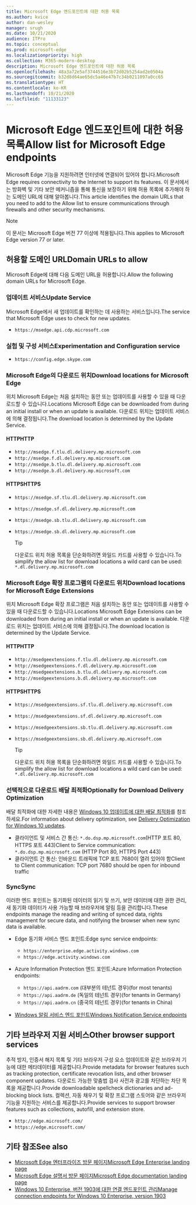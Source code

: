 ```yaml
---
title: Microsoft Edge 엔드포인트에 대한 허용 목록
ms.author: kvice
author: dan-wesley
manager: srugh
ms.date: 10/21/2020
audience: ITPro
ms.topic: conceptual
ms.prod: microsoft-edge
ms.localizationpriority: high
ms.collection: M365-modern-desktop
description: Microsoft Edge 엔드포인트에 대한 허용 목록
ms.openlocfilehash: 48a3a72e5af3744516e3b72d02b5254ad2e0504a
ms.sourcegitcommit: b32d8d64ae65dc5a46e47b7c34b0211097a0cc65
ms.translationtype: HT
ms.contentlocale: ko-KR
ms.lasthandoff: 10/21/2020
ms.locfileid: "11133123"
---
```

# <span data-ttu-id="935b9-103">Microsoft Edge 엔드포인트에 대한 허용 목록</span><span class="sxs-lookup"><span data-stu-id="935b9-103">Allow list for Microsoft Edge endpoints</span></span>

<span data-ttu-id="935b9-104">Microsoft Edge 기능을 지원하려면 인터넷에 연결되어 있어야 합니다.</span><span class="sxs-lookup"><span data-stu-id="935b9-104">Microsoft Edge requires connectivity to the Internet to support its features.</span></span> <span data-ttu-id="935b9-105">이 문서에서는 방화벽 및 기타 보안 메커니즘을 통해 통신을 보장하기 위해 허용 목록에 추가해야 하는 도메인 URL에 대해 알아봅니다.</span><span class="sxs-lookup"><span data-stu-id="935b9-105">This article identifies the domain URLs that you need to add to the Allow list to ensure communications through firewalls and other security mechanisms.</span></span>

> [!NOTE]
> <span data-ttu-id="935b9-106">이 문서는 Microsoft Edge 버전 77 이상에 적용됩니다.</span><span class="sxs-lookup"><span data-stu-id="935b9-106">This applies  to Microsoft Edge version 77 or later.</span></span>

## <span data-ttu-id="935b9-107">허용할 도메인 URL</span><span class="sxs-lookup"><span data-stu-id="935b9-107">Domain URLs to allow</span></span>

<span data-ttu-id="935b9-108">Microsoft Edge에 대해 다음 도메인 URL을 허용합니다.</span><span class="sxs-lookup"><span data-stu-id="935b9-108">Allow the following domain URLs for Microsoft Edge.</span></span>

### <span data-ttu-id="935b9-109">업데이트 서비스</span><span class="sxs-lookup"><span data-stu-id="935b9-109">Update Service</span></span>

<span data-ttu-id="935b9-110">Microsoft Edge에서 새 업데이트를 확인하는 데 사용하는 서비스입니다.</span><span class="sxs-lookup"><span data-stu-id="935b9-110">The service that Microsoft Edge uses to check for new updates.</span></span>

- `https://msedge.api.cdp.microsoft.com`

### <span data-ttu-id="935b9-111">실험 및 구성 서비스</span><span class="sxs-lookup"><span data-stu-id="935b9-111">Experimentation and Configuration service</span></span>

- `https://config.edge.skype.com`

### <span data-ttu-id="935b9-112">Microsoft Edge의 다운로드 위치</span><span class="sxs-lookup"><span data-stu-id="935b9-112">Download locations for Microsoft Edge</span></span>

<span data-ttu-id="935b9-113">위치 Microsoft Edge는 처음 설치하는 동안 또는 업데이트를 사용할 수 있을 때 다운로드할 수 있습니다.</span><span class="sxs-lookup"><span data-stu-id="935b9-113">Locations Microsoft Edge can be downloaded from during an initial install or when an update is available.</span></span> <span data-ttu-id="935b9-114">다운로드 위치는 업데이트 서비스에 의해 결정됩니다.</span><span class="sxs-lookup"><span data-stu-id="935b9-114">The download location is determined by the Update Service.</span></span>

#### <span data-ttu-id="935b9-115">HTTP</span><span class="sxs-lookup"><span data-stu-id="935b9-115">HTTP</span></span>

- `http://msedge.f.tlu.dl.delivery.mp.microsoft.com`
- `http://msedge.f.dl.delivery.mp.microsoft.com`
- `http://msedge.b.tlu.dl.delivery.mp.microsoft.com`
- `http://msedge.b.dl.delivery.mp.microsoft.com`

#### <span data-ttu-id="935b9-116">HTTPS</span><span class="sxs-lookup"><span data-stu-id="935b9-116">HTTPS</span></span>

- `https://msedge.sf.tlu.dl.delivery.mp.microsoft.com`
- `https://msedge.sf.dl.delivery.mp.microsoft.com`
- `https://msedge.sb.tlu.dl.delivery.mp.microsoft.com`
- `https://msedge.sb.dl.delivery.mp.microsoft.com`

  > [!TIP]
  > <span data-ttu-id="935b9-117">다운로드 위치 허용 목록을 단순화하려면 와일드 카드를 사용할 수 있습니다.</span><span class="sxs-lookup"><span data-stu-id="935b9-117">To simplify the allow list for download locations a wild card can be used:</span></span> `*.dl.delivery.mp.microsoft.com`

### <span data-ttu-id="935b9-118">Microsoft Edge 확장 프로그램의 다운로드 위치</span><span class="sxs-lookup"><span data-stu-id="935b9-118">Download locations for Microsoft Edge Extensions</span></span>

<span data-ttu-id="935b9-119">위치 Microsoft Edge 확장 프로그램은 처음 설치하는 동안 또는 업데이트를 사용할 수 있을 때 다운로드할 수 있습니다.</span><span class="sxs-lookup"><span data-stu-id="935b9-119">Locations Microsoft Edge Extensions can be downloaded from during an initial install or when an update is available.</span></span> <span data-ttu-id="935b9-120">다운로드 위치는 업데이트 서비스에 의해 결정됩니다.</span><span class="sxs-lookup"><span data-stu-id="935b9-120">The download location is determined by the Update Service.</span></span>

#### <span data-ttu-id="935b9-121">HTTP</span><span class="sxs-lookup"><span data-stu-id="935b9-121">HTTP</span></span>

- `http://msedgeextensions.f.tlu.dl.delivery.mp.microsoft.com`
- `http://msedgeextensions.f.dl.delivery.mp.microsoft.com`
- `http://msedgeextensions.b.tlu.dl.delivery.mp.microsoft.com`
- `http://msedgeextensions.b.dl.delivery.mp.microsoft.com`

#### <span data-ttu-id="935b9-122">HTTPS</span><span class="sxs-lookup"><span data-stu-id="935b9-122">HTTPS</span></span>

- `https://msedgeextensions.sf.tlu.dl.delivery.mp.microsoft.com`
- `https://msedgeextensions.sf.dl.delivery.mp.microsoft.com`
- `https://msedgeextensions.sb.tlu.dl.delivery.mp.microsoft.com`
- `https://msedgeextensions.sb.dl.delivery.mp.microsoft.com`

  > [!TIP]
  > <span data-ttu-id="935b9-123">다운로드 위치 허용 목록을 단순화하려면 와일드 카드를 사용할 수 있습니다.</span><span class="sxs-lookup"><span data-stu-id="935b9-123">To simplify the allow list for download locations a wild card can be used:</span></span> `*.dl.delivery.mp.microsoft.com`

### <span data-ttu-id="935b9-124">선택적으로 다운로드 배달 최적화</span><span class="sxs-lookup"><span data-stu-id="935b9-124">Optionally for Download Delivery Optimization</span></span>

<span data-ttu-id="935b9-125">배달 최적화에 대한 자세한 내용은 [Windows 10 업데이트에 대한 배달 최적화](https://aka.ms/waas-do)를 참조하세요.</span><span class="sxs-lookup"><span data-stu-id="935b9-125">For information about delivery optimization, see [Delivery Optimization for Windows 10 updates](https://aka.ms/waas-do).</span></span>

- <span data-ttu-id="935b9-126">클라이언트 및 서비스 간 통신: `*.do.dsp.mp.microsoft.com`(HTTP 포트 80, HTTPS 포트 443)</span><span class="sxs-lookup"><span data-stu-id="935b9-126">Client to Service communication: `*.do.dsp.mp.microsoft.com` (HTTP Port 80, HTTPS Port 443)</span></span>
- <span data-ttu-id="935b9-127">클라이언트 간 통신: 인바운드 트래픽에 TCP 포트 7680이 열려 있어야 함</span><span class="sxs-lookup"><span data-stu-id="935b9-127">Client to Client communication: TCP port 7680 should be open for inbound traffic</span></span>

### <span data-ttu-id="935b9-128">Sync</span><span class="sxs-lookup"><span data-stu-id="935b9-128">Sync</span></span>

<span data-ttu-id="935b9-129">이러한 엔드 포인트는 동기화된 데이터의 읽기 및 쓰기, 보안 데이터에 대한 권한 관리, 새 동기화 데이터가 사용 가능할 때 브라우저에 알림 등을 관리합니다.</span><span class="sxs-lookup"><span data-stu-id="935b9-129">These endpoints manage the reading and writing of synced data, rights management for secure data, and notifying the browser when new sync data is available.</span></span>

- <span data-ttu-id="935b9-130">Edge 동기화 서비스 엔드 포인트:</span><span class="sxs-lookup"><span data-stu-id="935b9-130">Edge sync service endpoints:</span></span>

  - `https://enterprise.edge.activity.windows.com`
  - `https://edge.activity.windows.com`

- <span data-ttu-id="935b9-131">Azure Information Protection 엔드 포인트:</span><span class="sxs-lookup"><span data-stu-id="935b9-131">Azure Information Protection endpoints:</span></span>

  - `https://api.aadrm.com` <span data-ttu-id="935b9-132">(대부분의 테넌트 경우)</span><span class="sxs-lookup"><span data-stu-id="935b9-132">(for most tenants)</span></span>
  - `https://api.aadrm.de` <span data-ttu-id="935b9-133">(독일의 테넌트 경우)</span><span class="sxs-lookup"><span data-stu-id="935b9-133">(for tenants in Germany)</span></span>
  - `https://api.aadrm.cn` <span data-ttu-id="935b9-134">(중국의 테넌트 경우)</span><span class="sxs-lookup"><span data-stu-id="935b9-134">(for tenants in China)</span></span>

- [<span data-ttu-id="935b9-135">Windows 알림 서비스 엔드 포인트</span><span class="sxs-lookup"><span data-stu-id="935b9-135">Windows Notification Service endpoints</span></span>](https://docs.microsoft.com/windows/uwp/design/shell/tiles-and-notifications/firewall-allowlist-config)

## <span data-ttu-id="935b9-136">기타 브라우저 지원 서비스</span><span class="sxs-lookup"><span data-stu-id="935b9-136">Other browser support services</span></span>

<span data-ttu-id="935b9-137">추적 방지, 인증서 해지 목록 및 기타 브라우저 구성 요소 업데이트와 같은 브라우저 기능에 대한 메타데이터를 제공합니다.</span><span class="sxs-lookup"><span data-stu-id="935b9-137">Provide metadata for browser features such as tracking protection, certificate revocation lists, and other browser component updates.</span></span> <span data-ttu-id="935b9-138">다운로드 가능한 맞춤법 검사 사전과 광고를 차단하는 차단 목록을 제공합니다.</span><span class="sxs-lookup"><span data-stu-id="935b9-138">Provide downloadable spellcheck dictionaries and ad-blocking block lists.</span></span> <span data-ttu-id="935b9-139">컬렉션, 자동 채우기 및 확장 프로그램 스토어와 같은 브라우저 기능을 지원하는 서비스를 제공합니다.</span><span class="sxs-lookup"><span data-stu-id="935b9-139">Provide services to support browser features such as collections, autofill, and extension store.</span></span>

- `http://edge.microsoft.com/`
- `https://edge.microsoft.com/`

## <span data-ttu-id="935b9-140">기타 참조</span><span class="sxs-lookup"><span data-stu-id="935b9-140">See also</span></span>

- [<span data-ttu-id="935b9-141">Microsoft Edge 엔터프라이즈 방문 페이지</span><span class="sxs-lookup"><span data-stu-id="935b9-141">Microsoft Edge Enterprise landing page</span></span>](https://aka.ms/EdgeEnterprise)
- [<span data-ttu-id="935b9-142">Microsoft Edge 설명서 방문 페이지</span><span class="sxs-lookup"><span data-stu-id="935b9-142">Microsoft Edge documentation landing page</span></span>](https://docs.microsoft.com/DeployEdge/)
- [<span data-ttu-id="935b9-143">Windows 10 Enterprise, 버전 1903에 대한 연결 엔드포인트 관리</span><span class="sxs-lookup"><span data-stu-id="935b9-143">Manage connection endpoints for Windows 10 Enterprise, version 1903</span></span>](https://docs.microsoft.com/windows/privacy/manage-windows-1903-endpoints)
